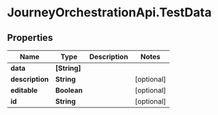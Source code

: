 # JourneyOrchestrationApi.TestData

## Properties

Name | Type | Description | Notes
------------ | ------------- | ------------- | -------------
**data** | **[String]** |  | 
**description** | **String** |  | [optional] 
**editable** | **Boolean** |  | [optional] 
**id** | **String** |  | [optional] 


